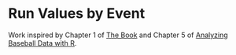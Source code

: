 Run Values by Event
===================

Work inspired by Chapter 1 of [The Book](http://www.amazon.com/gp/product/B00GW6A89Y) and Chapter 5 of [Analyzing Baseball Data with R](http://www.amazon.com/Analyzing-Baseball-Data-Chapman-Hall-ebook/dp/B00GBC36S4/ref=sr_sp-atf_title_1_1?s=digital-text&ie=UTF8&qid=1409819843&sr=1-1&keywords=Analyzing+Baseball+Data+with+R).
